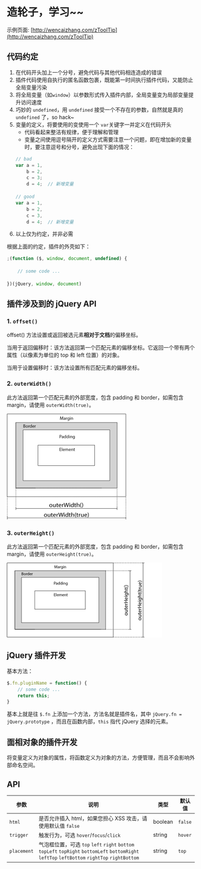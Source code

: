 # 造轮子，学习~~

示例页面: [http://wencaizhang.com/zToolTip](http://wencaizhang.com/zToolTip)

## 代码约定

1. 在代码开头加上一个分号，避免代码与其他代码相连造成的错误
1. 插件代码使用自执行的匿名函数包裹，既能第一时间执行插件代码，又能防止全局变量污染
1. 将全局变量（如`window`）以参数形式传入插件内部，全局变量变为局部变量提升访问速度
1. 巧妙的 `undefined`，用 `undefined` 接受一个不存在的参数，自然就是真的 `undefined` 了，so hack~
1. 变量的定义，将要使用的变使用一个 `var`关键字一并定义在代码开头
    + 代码看起来整洁有规律，便于理解和管理
    + 变量之间使用逗号隔开的定义方式需要注意一个问题，即在增加新的变量时，要注意逗号和分号，避免出现下面的情况：
    ```js
    // bad
    var a = 1,
        b = 2,
        c = 3;
        d = 4;  // 新增变量

    // good
    var a = 1,
        b = 2,
        c = 3,
        d = 4;  // 新增变量
    ```
1. 以上仅为约定，并非必需

根据上面的约定，插件的外壳如下：

```js
;(function ($, window, document, undefined) {

    // some code ...

})(jQuery, window, document)
```

## 插件涉及到的 jQuery API

### 1. `offset()`

offset() 方法设置或返回被选元素**相对于文档**的偏移坐标。

当用于返回偏移时：该方法返回第一个匹配元素的偏移坐标。它返回一个带有两个属性（以像素为单位的 top 和 left 位置）的对象。

当用于设置偏移时：该方法设置所有匹配元素的偏移坐标。

### 2. `outerWidth()`

此方法返回第一个匹配元素的外部宽度，包含 padding 和 border，如需包含 margin，请使用 `outerWidth(true)`。

![outerWidth()](./imgs/img_outerwidth.gif)

### 3. `outerHeight()`

此方法返回第一个匹配元素的外部宽度，包含 padding 和 border，如需包含 margin，请使用 `outerHeight(true)`。

![outerHeight()](./imgs/img_outerheight.gif)

## jQuery 插件开发

基本方法：

```js
$.fn.pluginName = function() {
    // some code ...
    return this;
}
```

基本上就是往 `$.fn` 上添加一个方法，方法名就是插件名，其中 `jQuery.fn = jQuery.prototype` ，而且在函数内部，`this` 指代 jQuery 选择的元素。

## 面相对象的插件开发

将变量定义为对象的属性，将函数定义为对象的方法，方便管理，而且不会影响外部命名空间。

## API

参数 | 说明 | 类型 | 默认值
---|---|---|---
`html` | 是否允许插入 html，如果您担心 XSS 攻击，请使用默认值 `false` | boolean | `false`
`trigger` | 触发行为，可选 `hover`/`focus`/`click` | string | `hover`
`placement` | 气泡框位置，可选 `top` `left` `right` `bottom` `topLeft` `topRight` `bottomLeft` `bottomRight` `leftTop` `leftBottom` `rightTop` `rightBottom` | string | `top`
